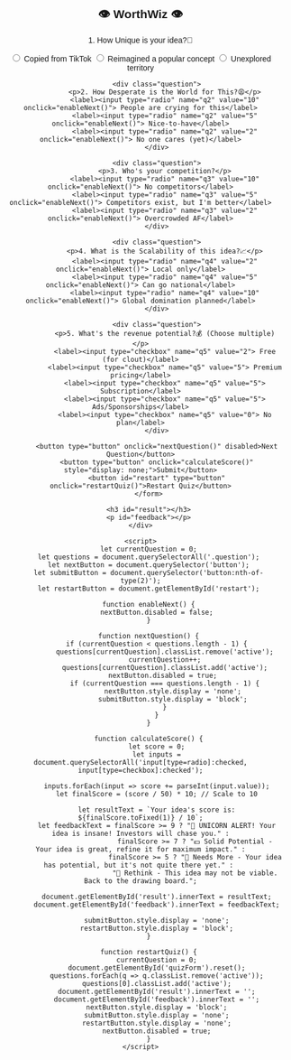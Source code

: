 <!DOCTYPE html>
<html lang="en">
<head>
  <!-- Google tag (gtag.js) -->
<script async src="https://www.googletagmanager.com/gtag/js?id=G-QDD42BLBF5"></script>
<script>
  window.dataLayer = window.dataLayer || [];
  function gtag(){dataLayer.push(arguments);}
  gtag('js', new Date());

  gtag('config', 'G-QDD42BLBF5');
</script>
    <meta name="viewport" content="width=device-width, initial-scale=1.0">
    <title>Startup Idea Assessment</title>
    <style>
        body { 
            font-family: Arial, sans-serif; 
            text-align: center;
            background: url('https://wallpaperaccess.com/full/17520.jpg') no-repeat center center fixed; 
            background-size: cover; 
            color: white;
        }
        .container {
            max-width: 600px;
            margin: 50px auto;
            background: rgba(0, 0, 0, 0.7);
            padding: 20px;
            border-radius: 10px;
        }
        .question { display: none; }
        .active { display: block; }
        label {
            display: flex;
            align-items: center;
            gap: 10px;
            margin: 10px 0;
            font-size: 18px;
        }
        input[type=radio], input[type=checkbox] {
            transform: scale(1.5);
        }
        button { 
            padding: 12px 20px; 
            font-size: 16px; 
            cursor: pointer; 
            background: #6200ea; 
            color: white; 
            border: none; 
            border-radius: 5px;
            margin-top: 20px;
            transition: 0.3s;
        }
        button:hover {
            background: #3700b3;
        }
        #restart {
            display: none;
            background: #ff5722;
        }
        #restart:hover {
            background: #d84315;
        }
    </style>
</head>
<body>
    <div class="container">
        <h2>👁️ WorthWiz 👁️</h2>
        <form id="quizForm">
            <div class="question active">
                <p>1. How Unique is your idea?🦄</p>
                <label><input type="radio" name="q1" value="2" onclick="enableNext()"> Copied from TikTok</label>
                <label><input type="radio" name="q1" value="5" onclick="enableNext()"> Reimagined a popular concept</label>
                <label><input type="radio" name="q1" value="10" onclick="enableNext()"> Unexplored territory</label>
            </div>
            
            <div class="question">
                <p>2. How Desperate is the World for This?😩</p>
                <label><input type="radio" name="q2" value="10" onclick="enableNext()"> People are crying for this</label>
                <label><input type="radio" name="q2" value="5" onclick="enableNext()"> Nice-to-have</label>
                <label><input type="radio" name="q2" value="2" onclick="enableNext()"> No one cares (yet)</label>
            </div>
            
            <div class="question">
                <p>3. Who's your competition?</p>
                <label><input type="radio" name="q3" value="10" onclick="enableNext()"> No competitors</label>
                <label><input type="radio" name="q3" value="5" onclick="enableNext()"> Competitors exist, but I'm better</label>
                <label><input type="radio" name="q3" value="2" onclick="enableNext()"> Overcrowded AF</label>
            </div>
            
            <div class="question">
                <p>4. What is the Scalability of this idea?📈</p>
                <label><input type="radio" name="q4" value="2" onclick="enableNext()"> Local only</label>
                <label><input type="radio" name="q4" value="5" onclick="enableNext()"> Can go national</label>
                <label><input type="radio" name="q4" value="10" onclick="enableNext()"> Global domination planned</label>
            </div>
            
            <div class="question">
                <p>5. What's the revenue potential?💰 (Choose multiple)</p>
                <label><input type="checkbox" name="q5" value="2"> Free (for clout)</label>
                <label><input type="checkbox" name="q5" value="5"> Premium pricing</label>
                <label><input type="checkbox" name="q5" value="5"> Subscription</label>
                <label><input type="checkbox" name="q5" value="5"> Ads/Sponsorships</label>
                <label><input type="checkbox" name="q5" value="0"> No plan</label>
            </div>
            
            <button type="button" onclick="nextQuestion()" disabled>Next Question</button>
            <button type="button" onclick="calculateScore()" style="display: none;">Submit</button>
            <button id="restart" type="button" onclick="restartQuiz()">Restart Quiz</button>
        </form>
        
        <h3 id="result"></h3>
        <p id="feedback"></p>
    </div>
    
    <script>
        let currentQuestion = 0;
        let questions = document.querySelectorAll('.question');
        let nextButton = document.querySelector('button');
        let submitButton = document.querySelector('button:nth-of-type(2)');
        let restartButton = document.getElementById('restart');

        function enableNext() {
            nextButton.disabled = false;
        }

        function nextQuestion() {
            if (currentQuestion < questions.length - 1) {
                questions[currentQuestion].classList.remove('active');
                currentQuestion++;
                questions[currentQuestion].classList.add('active');
                nextButton.disabled = true; 
                if (currentQuestion === questions.length - 1) {
                    nextButton.style.display = 'none';
                    submitButton.style.display = 'block';
                }
            }
        }

        function calculateScore() {
            let score = 0;
            let inputs = document.querySelectorAll('input[type=radio]:checked, input[type=checkbox]:checked');

            inputs.forEach(input => score += parseInt(input.value));
            let finalScore = (score / 50) * 10; // Scale to 10

            let resultText = `Your idea's score is:    ${finalScore.toFixed(1)} / 10`;
            let feedbackText = finalScore >= 9 ? "🦄 UNICORN ALERT! Your idea is insane! Investors will chase you." :
                               finalScore >= 7 ? "💵 Solid Potential - Your idea is great, refine it for maximum impact." :
                               finalScore >= 5 ? "💫 Needs More - Your idea has potential, but it's not quite there yet." : 
                               "🚨 Rethink - This idea may not be viable. Back to the drawing board.";

            document.getElementById('result').innerText = resultText;
            document.getElementById('feedback').innerText = feedbackText;

            submitButton.style.display = 'none';
            restartButton.style.display = 'block';
        }

        function restartQuiz() {
            currentQuestion = 0;
            document.getElementById('quizForm').reset();
            questions.forEach(q => q.classList.remove('active'));
            questions[0].classList.add('active');
            document.getElementById('result').innerText = '';
            document.getElementById('feedback').innerText = '';
            nextButton.style.display = 'block';
            submitButton.style.display = 'none';
            restartButton.style.display = 'none';
            nextButton.disabled = true;
        }
    </script>
</body>
</html>
